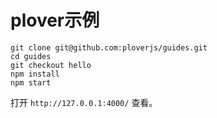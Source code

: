 # plover示例

```
git clone git@github.com:ploverjs/guides.git
cd guides
git checkout hello
npm install
npm start
```

打开 `http://127.0.0.1:4000/` 查看。
